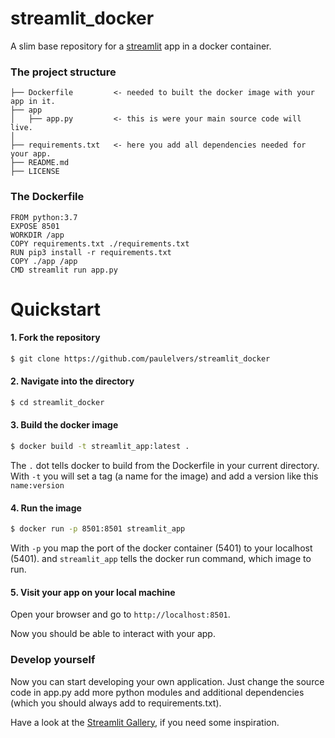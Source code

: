 # streamlit_docker

A slim base repository for a [streamlit](https://streamlit.io/) app in a docker container.

### The project structure

```
├── Dockerfile         <- needed to built the docker image with your app in it.      
├── app
│   ├── app.py         <- this is were your main source code will live.
│
├── requirements.txt   <- here you add all dependencies needed for your app.
├── README.md    
├── LICENSE
```

### The Dockerfile
```
FROM python:3.7
EXPOSE 8501
WORKDIR /app
COPY requirements.txt ./requirements.txt
RUN pip3 install -r requirements.txt
COPY ./app /app
CMD streamlit run app.py
```

# Quickstart

#### 1. Fork the repository
```bash
$ git clone https://github.com/paulelvers/streamlit_docker
```  

#### 2. Navigate into the directory
```bash
$ cd streamlit_docker
```  

#### 3. Build the docker image
```bash
$ docker build -t streamlit_app:latest .
```  
The `.` dot tells docker to build from the Dockerfile in your current directory.
With `-t` you will set a tag (a name for the image) and add a version like this `name:version`

#### 4. Run the image
```bash
$ docker run -p 8501:8501 streamlit_app
```  
With `-p` you map the port of the docker container (5401) to your localhost (5401).
and `streamlit_app` tells the docker run command, which image to run.

#### 5. Visit your app on your local machine
Open your browser and go to `http://localhost:8501`.

Now you should be able to interact with your app.


### Develop yourself
Now you can start developing your own application. Just change the source code in app.py
add more python modules and additional dependencies (which you should always add to requirements.txt).

Have a look at the [Streamlit Gallery](https://streamlit.io/gallery), if you need some inspiration.
